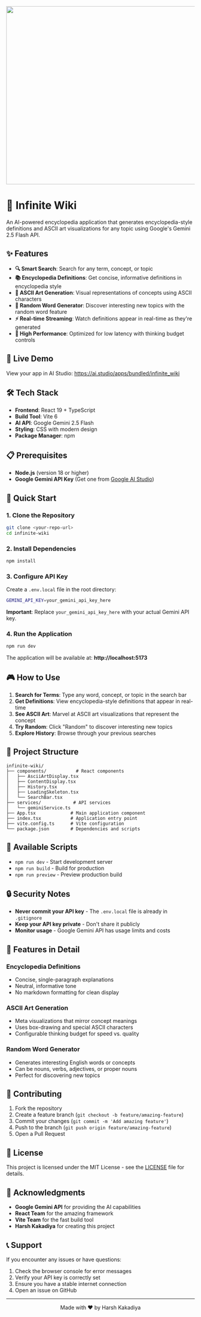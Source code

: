 <div align="center">
<img width="1200" height="475" alt="GHBanner" src="https://github.com/user-attachments/assets/0aa67016-6eaf-458a-adb2-6e31a0763ed6" />
</div>

# 🌟 Infinite Wiki

An AI-powered encyclopedia application that generates encyclopedia-style definitions and ASCII art visualizations for any topic using Google's Gemini 2.5 Flash API.

## ✨ Features

- **🔍 Smart Search**: Search for any term, concept, or topic
- **📚 Encyclopedia Definitions**: Get concise, informative definitions in encyclopedia style
- **🎨 ASCII Art Generation**: Visual representations of concepts using ASCII characters
- **🎲 Random Word Generator**: Discover interesting new topics with the random word feature
- **⚡ Real-time Streaming**: Watch definitions appear in real-time as they're generated
- **🎯 High Performance**: Optimized for low latency with thinking budget controls

## 🚀 Live Demo

View your app in AI Studio: https://ai.studio/apps/bundled/infinite_wiki

## 🛠️ Tech Stack

- **Frontend**: React 19 + TypeScript
- **Build Tool**: Vite 6
- **AI API**: Google Gemini 2.5 Flash
- **Styling**: CSS with modern design
- **Package Manager**: npm

## 📋 Prerequisites

- **Node.js** (version 18 or higher)
- **Google Gemini API Key** (Get one from [Google AI Studio](https://makersuite.google.com/app/apikey))

## 🚀 Quick Start

### 1. Clone the Repository
```bash
git clone <your-repo-url>
cd infinite-wiki
```

### 2. Install Dependencies
```bash
npm install
```

### 3. Configure API Key

Create a `.env.local` file in the root directory:
```bash
GEMINI_API_KEY=your_gemini_api_key_here
```

**Important**: Replace `your_gemini_api_key_here` with your actual Gemini API key.

### 4. Run the Application
```bash
npm run dev
```

The application will be available at: **http://localhost:5173**

## 🎮 How to Use

1. **Search for Terms**: Type any word, concept, or topic in the search bar
2. **Get Definitions**: View encyclopedia-style definitions that appear in real-time
3. **See ASCII Art**: Marvel at ASCII art visualizations that represent the concept
4. **Try Random**: Click "Random" to discover interesting new topics
5. **Explore History**: Browse through your previous searches

## 📁 Project Structure

```
infinite-wiki/
├── components/           # React components
│   ├── AsciiArtDisplay.tsx
│   ├── ContentDisplay.tsx
│   ├── History.tsx
│   ├── LoadingSkeleton.tsx
│   └── SearchBar.tsx
├── services/            # API services
│   └── geminiService.ts
├── App.tsx             # Main application component
├── index.tsx           # Application entry point
├── vite.config.ts      # Vite configuration
└── package.json        # Dependencies and scripts
```

## 🔧 Available Scripts

- `npm run dev` - Start development server
- `npm run build` - Build for production
- `npm run preview` - Preview production build

## 🔒 Security Notes

- **Never commit your API key** - The `.env.local` file is already in `.gitignore`
- **Keep your API key private** - Don't share it publicly
- **Monitor usage** - Google Gemini API has usage limits and costs

## 🎨 Features in Detail

### Encyclopedia Definitions
- Concise, single-paragraph explanations
- Neutral, informative tone
- No markdown formatting for clean display

### ASCII Art Generation
- Meta visualizations that mirror concept meanings
- Uses box-drawing and special ASCII characters
- Configurable thinking budget for speed vs. quality

### Random Word Generator
- Generates interesting English words or concepts
- Can be nouns, verbs, adjectives, or proper nouns
- Perfect for discovering new topics

## 🤝 Contributing

1. Fork the repository
2. Create a feature branch (`git checkout -b feature/amazing-feature`)
3. Commit your changes (`git commit -m 'Add amazing feature'`)
4. Push to the branch (`git push origin feature/amazing-feature`)
5. Open a Pull Request

## 📝 License

This project is licensed under the MIT License - see the [LICENSE](LICENSE) file for details.

## 🙏 Acknowledgments

- **Google Gemini API** for providing the AI capabilities
- **React Team** for the amazing framework
- **Vite Team** for the fast build tool
- **Harsh Kakadiya** for creating this project

## 📞 Support

If you encounter any issues or have questions:
1. Check the browser console for error messages
2. Verify your API key is correctly set
3. Ensure you have a stable internet connection
4. Open an issue on GitHub

---

<div align="center">
Made with ❤️ by Harsh Kakadiya
</div>
